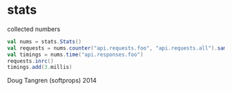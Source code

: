 # stats

collected numbers

```scala
val nums = stats.Stats()
val requests = nums.counter("api.requests.foo", "api.requests.all").sample(0.8)
val timings = nums.time("api.responses.foo")
requests.inrc()
timings.add(3.millis)
```

Doug Tangren (softprops) 2014
